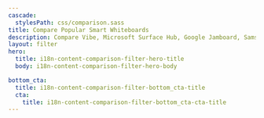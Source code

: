 ```yaml
---
cascade:
  stylesPath: css/comparison.sass
title: Compare Popular Smart Whiteboards
description: Compare Vibe, Microsoft Surface Hub, Google Jamboard, Samsung Flip, Cisco WebEx, and SMART whiteboards and find out which one is best.
layout: filter
hero:
  title: i18n-content-comparison-filter-hero-title
  body: i18n-content-comparison-filter-hero-body

bottom_cta:
  title: i18n-content-comparison-filter-bottom_cta-title
  cta:
    title: i18n-content-comparison-filter-bottom_cta-cta-title
---
```

